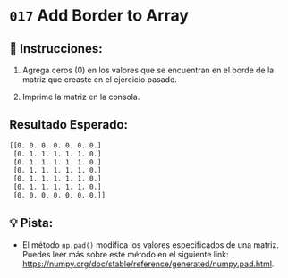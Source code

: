 # `017` Add Border to Array

## 📝 Instrucciones:

1. Agrega ceros (0) en los valores que se encuentran en el borde de la matriz que creaste en el ejercicio pasado.

2. Imprime la matriz en la consola.

## Resultado Esperado:

```bash
[[0. 0. 0. 0. 0. 0. 0.]
 [0. 1. 1. 1. 1. 1. 0.]
 [0. 1. 1. 1. 1. 1. 0.]
 [0. 1. 1. 1. 1. 1. 0.]
 [0. 1. 1. 1. 1. 1. 0.]
 [0. 1. 1. 1. 1. 1. 0.]
 [0. 0. 0. 0. 0. 0. 0.]]
```

## 💡 Pista:

+ El método `np.pad()` modifica los valores especificados de una matriz. Puedes leer más sobre este método en el siguiente link: https://numpy.org/doc/stable/reference/generated/numpy.pad.html.